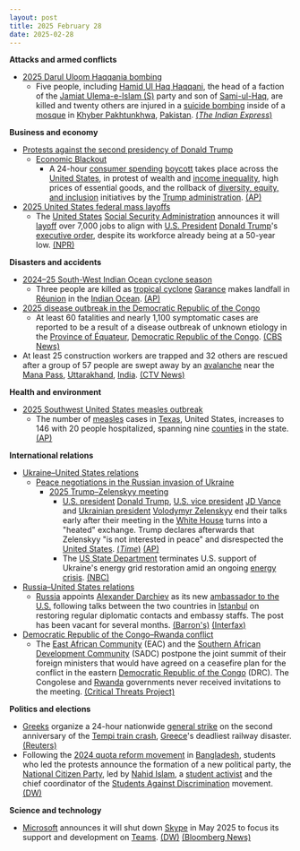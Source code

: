 ```yaml
---
layout: post
title: 2025 February 28
date: 2025-02-28
---
```



**Attacks and armed conflicts**

* [2025 Darul Uloom Haqqania bombing](https://en.wikipedia.org/wiki/2025_Darul_Uloom_Haqqania_bombing "2025 Darul Uloom Haqqania bombing")
  + Five people, including [Hamid Ul Haq Haqqani](https://en.wikipedia.org/wiki/Hamid_Ul_Haq_Haqqani "Hamid Ul Haq Haqqani"), the head of a faction of the [Jamiat Ulema-e-Islam (S)](https://en.wikipedia.org/wiki/Jamiat_Ulema-e-Islam_%28S%29 "Jamiat Ulema-e-Islam (S)") party and son of [Sami-ul-Haq](https://en.wikipedia.org/wiki/Sami-ul-Haq "Sami-ul-Haq"), are killed and twenty others are injured in a [suicide bombing](https://en.wikipedia.org/wiki/Suicide_bombing "Suicide bombing") inside of a [mosque](https://en.wikipedia.org/wiki/Mosque "Mosque") in [Khyber Pakhtunkhwa](https://en.wikipedia.org/wiki/Khyber_Pakhtunkhwa "Khyber Pakhtunkhwa"), [Pakistan](https://en.wikipedia.org/wiki/Pakistan "Pakistan"). [(*The Indian Express*)](https://indianexpress.com/article/pakistan/injured-blast-islamic-seminary-training-taliban-9861319/)

**Business and economy**

* [Protests against the second presidency of Donald Trump](https://en.wikipedia.org/wiki/Protests_against_the_second_presidency_of_Donald_Trump "Protests against the second presidency of Donald Trump")
  + [Economic Blackout](https://en.wikipedia.org/wiki/Economic_Blackout "Economic Blackout")
    - A 24-hour [consumer spending](https://en.wikipedia.org/wiki/Consumer_spending "Consumer spending") [boycott](https://en.wikipedia.org/wiki/Boycott "Boycott") takes place across the [United States](https://en.wikipedia.org/wiki/United_States "United States"), in protest of wealth and [income inequality](https://en.wikipedia.org/wiki/Income_distribution "Income distribution"), high prices of essential goods, and the rollback of [diversity, equity, and inclusion](https://en.wikipedia.org/wiki/Diversity%2C_equity%2C_and_inclusion "Diversity, equity, and inclusion") initiatives by the [Trump administration](https://en.wikipedia.org/wiki/Second_presidency_of_Donald_Trump "Second presidency of Donald Trump"). [(AP)](https://apnews.com/article/feb-28-economic-blackout-2025-d6b0bf2d1c989ee3071016e36598d76c)
* [2025 United States federal mass layoffs](https://en.wikipedia.org/wiki/2025_United_States_federal_mass_layoffs "2025 United States federal mass layoffs")
  + The [United States](https://en.wikipedia.org/wiki/United_States "United States") [Social Security Administration](https://en.wikipedia.org/wiki/Social_Security_Administration "Social Security Administration") announces it will [layoff](https://en.wikipedia.org/wiki/Layoff "Layoff") over 7,000 jobs to align with [U.S. President](https://en.wikipedia.org/wiki/U.S._President "U.S. President") [Donald Trump](https://en.wikipedia.org/wiki/Donald_Trump "Donald Trump")'s [executive order](https://en.wikipedia.org/wiki/Executive_order "Executive order"), despite its workforce already being at a 50-year low. [(NPR)](https://www.npr.org/2025/02/28/nx-s1-5296986/trump-worker-cuts-social-security-administration)

**Disasters and accidents**

* [2024–25 South-West Indian Ocean cyclone season](https://en.wikipedia.org/wiki/2024%E2%80%9325_South-West_Indian_Ocean_cyclone_season "2024–25 South-West Indian Ocean cyclone season")
  + Three people are killed as [tropical cyclone](https://en.wikipedia.org/wiki/Tropical_cyclone "Tropical cyclone") [Garance](https://en.wikipedia.org/wiki/2024%E2%80%9325_South-West_Indian_Ocean_cyclone_season#Intense_Tropical_Cyclone_Garance "2024–25 South-West Indian Ocean cyclone season") makes landfall in [Réunion](https://en.wikipedia.org/wiki/R%C3%A9union "Réunion") in the [Indian Ocean](https://en.wikipedia.org/wiki/Indian_Ocean "Indian Ocean"). [(AP)](https://apnews.com/article/reunion-island-cyclone-garance-damages-d20ddf429639502e67f97089626bc7ec)
* [2025 disease outbreak in the Democratic Republic of the Congo](https://en.wikipedia.org/wiki/2025_disease_outbreak_in_the_Democratic_Republic_of_the_Congo "2025 disease outbreak in the Democratic Republic of the Congo")
  + At least 60 fatalities and nearly 1,100 symptomatic cases are reported to be a result of a disease outbreak of unknown etiology in the [Province of Équateur](https://en.wikipedia.org/wiki/Province_of_%C3%89quateur "Province of Équateur"), [Democratic Republic of the Congo](https://en.wikipedia.org/wiki/Democratic_Republic_of_the_Congo "Democratic Republic of the Congo"). [(CBS News)](https://www.cbsnews.com/news/congo-mystery-disease-deaths-who-investigation-deepens/)
* At least 25 construction workers are trapped and 32 others are rescued after a group of 57 people are swept away by an [avalanche](https://en.wikipedia.org/wiki/Avalanche "Avalanche") near the [Mana Pass](https://en.wikipedia.org/wiki/Mana_Pass "Mana Pass"), [Uttarakhand](https://en.wikipedia.org/wiki/Uttarakhand "Uttarakhand"), [India](https://en.wikipedia.org/wiki/India "India"). [(CTV News)](https://www.ctvnews.ca/world/article/at-least-41-workers-are-trapped-after-being-swept-away-by-an-avalanche-in-northern-india/)

**Health and environment**

* [2025 Southwest United States measles outbreak](https://en.wikipedia.org/wiki/2025_Southwest_United_States_measles_outbreak "2025 Southwest United States measles outbreak")
  + The number of [measles](https://en.wikipedia.org/wiki/Measles "Measles") cases in [Texas](https://en.wikipedia.org/wiki/Texas "Texas"), United States, increases to 146 with 20 people hospitalized, spanning nine [counties](https://en.wikipedia.org/wiki/List_of_counties_in_Texas "List of counties in Texas") in the state. [(AP)](https://apnews.com/article/measles-outbreak-texas-vaccination-rfk-7e1df8310d6e139010ab7f4e4069c199)

**International relations**

* [Ukraine–United States relations](https://en.wikipedia.org/wiki/Ukraine%E2%80%93United_States_relations "Ukraine–United States relations")
  + [Peace negotiations in the Russian invasion of Ukraine](https://en.wikipedia.org/wiki/Peace_negotiations_in_the_Russian_invasion_of_Ukraine "Peace negotiations in the Russian invasion of Ukraine")
    - [2025 Trump–Zelenskyy meeting](https://en.wikipedia.org/wiki/2025_Trump%E2%80%93Zelenskyy_meeting "2025 Trump–Zelenskyy meeting")
      * [U.S. president](https://en.wikipedia.org/wiki/U.S._president "U.S. president") [Donald Trump](https://en.wikipedia.org/wiki/Donald_Trump "Donald Trump"), [U.S. vice president](https://en.wikipedia.org/wiki/U.S._vice_president "U.S. vice president") [JD Vance](https://en.wikipedia.org/wiki/JD_Vance "JD Vance") and [Ukrainian president](https://en.wikipedia.org/wiki/President_of_Ukraine "President of Ukraine") [Volodymyr Zelenskyy](https://en.wikipedia.org/wiki/Volodymyr_Zelenskyy "Volodymyr Zelenskyy") end their talks early after their meeting in the [White House](https://en.wikipedia.org/wiki/White_House "White House") turns into a "heated" exchange. Trump declares afterwards that Zelenskyy "is not interested in peace" and disrespected the [United States](https://en.wikipedia.org/wiki/United_States "United States"). [(*Time*)](https://time.com/7262883/trump-zelensky-meeting/) [(AP)](https://apnews.com/article/zelenskyy-security-guarantees-trump-meeting-washington-eebdf97b663c2cdc9e51fa346b09591d)
      * The [US State Department](https://en.wikipedia.org/wiki/United_States_Department_of_State "United States Department of State") terminates U.S. support of Ukraine's energy grid restoration amid an ongoing [energy crisis](https://en.wikipedia.org/wiki/Ukrainian_energy_crisis "Ukrainian energy crisis"). [(NBC)](https://www.nbcnews.com/politics/state-department-terminates-us-support-ukraine-energy-grid-restoration-rcna194259)
* [Russia–United States relations](https://en.wikipedia.org/wiki/Russia%E2%80%93United_States_relations "Russia–United States relations")
  + [Russia](https://en.wikipedia.org/wiki/Russia "Russia") appoints [Alexander Darchiev](https://en.wikipedia.org/wiki/Alexander_Darchiev "Alexander Darchiev") as its new [ambassador to the U.S.](https://en.wikipedia.org/wiki/List_of_ambassadors_of_Russia_to_the_United_States "List of ambassadors of Russia to the United States") following talks between the two countries in [Istanbul](https://en.wikipedia.org/wiki/Istanbul "Istanbul") on restoring regular diplomatic contacts and embassy staffs. The post has been vacant for several months. [(Barron's)](https://www.barrons.com/news/russia-names-new-ambassador-to-us-after-istanbul-talks-e9993f36) [(Interfax)](https://interfax.com/newsroom/top-stories/110109/)
* [Democratic Republic of the Congo–Rwanda conflict](https://en.wikipedia.org/wiki/Democratic_Republic_of_the_Congo%E2%80%93Rwanda_conflict_%282022%E2%80%93present%29 "Democratic Republic of the Congo–Rwanda conflict (2022–present)")
  + The [East African Community](https://en.wikipedia.org/wiki/East_African_Community "East African Community") (EAC) and the [Southern African Development Community](https://en.wikipedia.org/wiki/Southern_African_Development_Community "Southern African Development Community") (SADC) postpone the joint summit of their foreign ministers that would have agreed on a ceasefire plan for the conflict in the eastern [Democratic Republic of the Congo](https://en.wikipedia.org/wiki/Democratic_Republic_of_the_Congo "Democratic Republic of the Congo") (DRC). The Congolese and [Rwanda](https://en.wikipedia.org/wiki/Rwanda "Rwanda") governments never received invitations to the meeting. [(Critical Threats Project)](https://www.criticalthreats.org/briefs/congo-war-security-review/congo-war-security-review-february-28-2025)

**Politics and elections**

* [Greeks](https://en.wikipedia.org/wiki/Greeks "Greeks") organize a 24-hour nationwide [general strike](https://en.wikipedia.org/wiki/General_strike "General strike") on the second anniversary of the [Tempi train crash](https://en.wikipedia.org/wiki/Tempi_train_crash "Tempi train crash"), [Greece](https://en.wikipedia.org/wiki/Greece "Greece")'s deadliest railway disaster. [(Reuters)](https://www.reuters.com/world/europe/greece-standstill-ahead-mass-protest-anniversary-deadly-train-crash-2025-02-28/)
* Following the [2024 quota reform movement](https://en.wikipedia.org/wiki/2024_Bangladesh_quota_reform_movement "2024 Bangladesh quota reform movement") in [Bangladesh](https://en.wikipedia.org/wiki/Bangladesh "Bangladesh"), students who led the protests announce the formation of a new political party, the [National Citizen Party](https://en.wikipedia.org/wiki/National_Citizen_Party_%28Bangladesh%29 "National Citizen Party (Bangladesh)"), led by [Nahid Islam](https://en.wikipedia.org/wiki/Nahid_Islam "Nahid Islam"), a [student activist](https://en.wikipedia.org/wiki/Student_activist "Student activist") and the chief coordinator of the [Students Against Discrimination](https://en.wikipedia.org/wiki/Students_Against_Discrimination "Students Against Discrimination") movement. [(DW)](https://www.dw.com/en/bangladesh-students-launch-new-party-to-shake-up-politics/a-71786361)

**Science and technology**

* [Microsoft](https://en.wikipedia.org/wiki/Microsoft "Microsoft") announces it will shut down [Skype](https://en.wikipedia.org/wiki/Skype "Skype") in May 2025 to focus its support and development on [Teams](https://en.wikipedia.org/wiki/Microsoft_Teams "Microsoft Teams"). [(DW)](https://www.dw.com/en/microsoft-to-retire-skype-in-favor-of-teams/a-71786197) [(Bloomberg News)](https://www.bloomberg.com/news/articles/2025-02-28/microsoft-msft-to-shut-down-skype-as-zoom-teams-dominate-video-calls)
